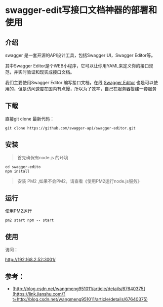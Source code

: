 # swagger-edit写接口文档神器的部署和使用

## 介绍

swagger 是一套开源的API设计工具，包括Swagger UI，Swagger Editor等。

其中Swagger Editor是个WEB小程序，它可以让你用YAML来定义你的接口规范，并实时验证和现实成接口文档。

我们主要使用Swagger Editor 编写接口文档，在线 [Swagger Editor](https://link.jianshu.com/?t=https://editor.swagger.io) 也是可以使用的，但是访问速度在国内有点慢，所以为了效率，自己在服务器搭建一套服务

## 下载

直接git clone 最新代码：

```
git clone https://github.com/swagger-api/swagger-editor.git
```

## 安装

> 首先确保有node.js 的环境

```
cd swagger-edito
npm install
```

> 安装 PM2 ,如果不会PM2，请查看《使用PM2运行node.js服务》

## 运行

使用PM2运行

```
pm2 start npm -- start
```

## 使用

访问：

http://192.168.2.52:3001/

## 参考：

- [http://blog.csdn.net/wangmeng951011/article/details/67640375](https://link.jianshu.com/?t=http://blog.csdn.net/wangmeng951011/article/details/67640375)